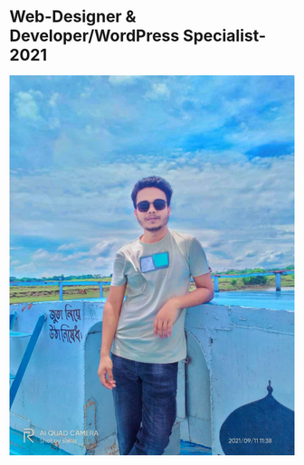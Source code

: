 # Web-Designer & Developer/WordPress Specialist-2021
<a href="https://www.facebook.com/mdzahirulislam.official">
    <img src="Developer zahir.jpeg" alt="zahir developer zahir ">
</a>